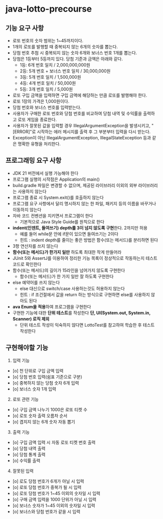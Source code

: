 # java-lotto-precourse

## 기능 요구 사항

- 로또 번호의 숫자 범위는 1~45까지이다.
- 1개의 로또를 발행할 때 중복되지 않는 6개의 숫자를 뽑는다.
- 당첨 번호 추첨 시 중복되지 않는 숫자 6개와 보너스 번호 1개를 뽑는다.
- 당첨은 1등부터 5등까지 있다. 당첨 기준과 금액은 아래와 같다.
    - 1등: 6개 번호 일치 / 2,000,000,000원
    - 2등: 5개 번호 + 보너스 번호 일치 / 30,000,000원
    - 3등: 5개 번호 일치 / 1,500,000원
    - 4등: 4개 번호 일치 / 50,000원
    - 5등: 3개 번호 일치 / 5,000원
- 로또 구입 금액을 입력하면 구입 금액에 해당하는 만큼 로또를 발행해야 한다.
- 로또 1장의 가격은 1,000원이다.
- 당첨 번호와 보너스 번호를 입력받는다.
- 사용자가 구매한 로또 번호와 당첨 번호를 비교하여 당첨 내역 및 수익률을 출력하고 로또 게임을 종료한다.
- 사용자가 잘못된 값을 입력할 경우 IllegalArgumentException을 발생시키고, "[ERROR]"로 시작하는 에러 메시지를 출력 후 그 부분부터 입력을 다시
  받는다.
- Exception이 아닌 IllegalArgumentException, IllegalStateException 등과 같은 명확한 유형을 처리한다.

## 프로그래밍 요구 사항

- JDK 21 버전에서 실행 가능해야 한다
- 프로그램 실행의 시작점은 Application의 main()
- build.gradle 파일은 변경할 수 없으며, 제공된 라이브러리 이외의 외부 라이브러리는 사용하지 않는다
- 프로그램 종료 시 System.exit()를 호출하지 않는다
- 프로그램 요구 사항에서 달리 명시하지 않는 한 파일, 패키지 등의 이름을 바꾸거나 이동하지 않는다
- 자바 코드 컨벤션을 지키면서 프로그램이 한다
    * 기본적으로 Java Style Guide를 원칙으로 한다
- **indent(인덴트, 들여쓰기) depth를 3이 넘지 않도록 구현**한다. 2까지만 허용
    * 예를 들어 while문 안에 if문이 있으면 들여쓰기는 2이다
    * 힌트 : indent depth를 줄이는 좋은 방법은 함수(또는 메서드)를 분리하면 된다
- 3항 연산자를 쓰지 않는다
- **함수(또는 메서드)가 한가지 일만** 하도록 최대한 작게 만들어라
- JUnit 5와 AssertJ를 이용하여 정리한 기능 목록이 정상적으로 작동하는지 테스트 코드로 확인한다
- 함수(또는 메서드)의 길이가 15라인을 넘어가지 않도록 구현한다
    * 함수(또는 메서드)가 한 가지 일만 잘 하도록 구현한다
- else 예약어를 쓰지 않는다
    * else 대신으로 switch/case 사용하는것도 허용하지 않는다
    * 힌트 : if 조건절에서 값을 return 하는 방식으로 구현하면 else를 사용하지 않아도 된다
- **ava Enum을 적용**하여 프로그램을 구현한다
- 구현한 기능에 대한 **단위 테스트**를 작성한다 **단, UI(System.out, System.in, Scanner) 로직 제외**
    * 단위 테스트 작성이 익숙하지 않다면 LottoTest를 참고하여 학습한 후 테스트 작성한다

## 구현해야할 기능

1. 입력 기능

- [o] 천 단위로 구입 금액 입력
- [o] 당첨 번호 입력(쉼표 기준으로 구분)
- [o] 중복하지 않는 당첨 숫자 6개 입력
- [o] 보너스 숫자 1개 입력

2. 로또 관련 기능

- [o] 구입 금액 나누기 1000은 로또 티켓 수
- [o] 로또 숫자 출력 오름차 순서
- [o] 겹치지 않는 6개 숫자 자동 뽑기

3. 출력 기능

- [o] 구입 금액 입력 시 자동 로또 티켓 번호 출력
- [o] 당첨 내역 출력
- [o] 당첨 통계 출력
- [o] 수익률 출력

4. 잘못된 입력

- [o] 로도 당첨 번호가 6개가 아닐 시 입력
- [o] 로또 당첨 번호가 중복가 될 시 입력
- [o] 로또 당첨 번호가 1~45 이외의 숫자일 시 입력
- [o] 구매 금액 입력을 1000 단위가 아닐 시 입력
- [o] 보너스 숫자가 1~45 이외의 숫자일 시 입력
- [o] 보너스와 당첨 번호가 같을 시 입력